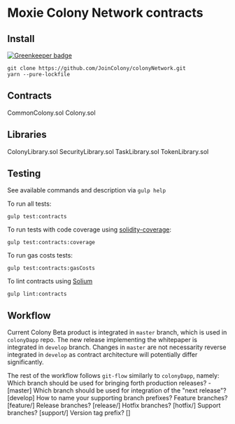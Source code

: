 # Moxie Colony Network contracts
## Install

[![Greenkeeper badge](https://badges.greenkeeper.io/JoinColony/colonyNetwork.svg?token=12a1f49a1f7f9afa0b0af1370e6a4646c989cba0d90ec0d5b3872cb95c08facc&ts=1505828301742)](https://greenkeeper.io/)

```
git clone https://github.com/JoinColony/colonyNetwork.git
yarn --pure-lockfile
```

## Contracts
CommonColony.sol
Colony.sol

## Libraries
ColonyLibrary.sol
SecurityLibrary.sol
TaskLibrary.sol
TokenLibrary.sol

## Testing
See available commands and description via `gulp help`

To run all tests:
```
gulp test:contracts
```
To run tests with code coverage using [solidity-coverage](https://github.com/sc-forks/solidity-coverage):
```
gulp test:contracts:coverage
```
To run gas costs tests:
```
gulp test:contracts:gasCosts
```
To lint contracts using [Solium](https://github.com/duaraghav8/Solium)
```
gulp lint:contracts
```
## Workflow
Current Colony Beta product is integrated in `master` branch, which is used in `colonyDapp` repo. 
The new release implementing the whitepaper is integrated in `develop` branch. 
Changes in `master` are not necessarity reverse integrated in `develop` as contract architecture will potentially differ significantly.

The rest of the workflow follows `git-flow` similarly to `colonyDapp`, namely:
Which branch should be used for bringing forth production releases? - [master]
Which branch should be used for integration of the "next release"? [develop]
How to name your supporting branch prefixes?
Feature branches? [feature/] 
Release branches? [release/] 
Hotfix branches? [hotfix/] 
Support branches? [support/] 
Version tag prefix? [] 

